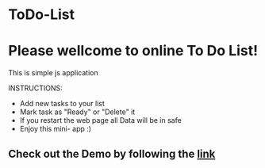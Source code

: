 # ToDo-List

Please wellcome to online To Do List!
=====================================

This is simple js application

INSTRUCTIONS:

*   Add new tasks to your list
*   Mark task as "Ready" or "Delete" it
*   If you restart the web page all Data will be in safe
*   Enjoy this mini- app :)

Check out the Demo by following the [link](https://hustle2live.github.io/ToDo-List/)
------------------------------------------------------------------------------------
